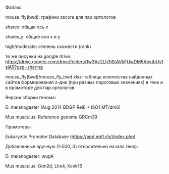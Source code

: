 Файлы:

mouse_fly(bwd): 
графики zscore для пар ортологов

sharex: общая ось х

sharex_y: общие оси х и у

high/moderate: степень схожести (rank)

те же рисунки на google drive: https://drive.google.com/drive/folders/1w3Ac2Lh3jStAVkFUwDM5AbvtbUv1sjA9?usp=sharing

mouse_fly(bwd)/mouse_fly_bwd.xlsx:  таблица количества найденных сайтов формирования z-днк (при разных пороговых значениях) в гене и в промоторе для пар ортологов.



Версии сборки генома:

D. melanogaster (Aug 2014 BDGP Rel6 + ISO1 MT/dm6)

Mus musculus: Reference genome GRCm39


Промотеры:

Eukaryotic Promoter Database (https://epd.epfl.ch//index.php)

Добавленные вручную ((-500, 0) относительно начала гена):


D. melanogaster: wupA 

Mus musculus: Grin2d, Lhx4, Kcnk16


